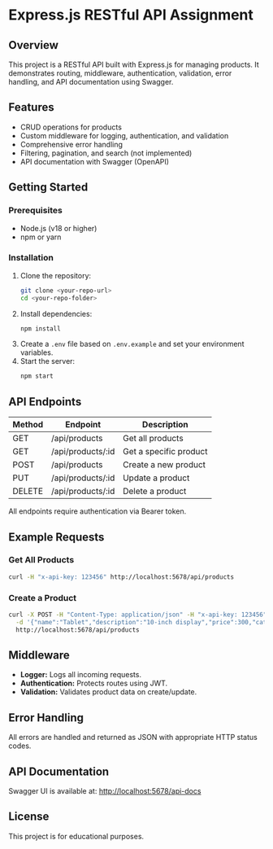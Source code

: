 # Express.js RESTful API Assignment

## Overview
This project is a RESTful API built with Express.js for managing products. It demonstrates routing, middleware, authentication, validation, error handling, and API documentation using Swagger.

## Features
- CRUD operations for products
- Custom middleware for logging, authentication, and validation
- Comprehensive error handling
- Filtering, pagination, and search (not implemented)
- API documentation with Swagger (OpenAPI)

## Getting Started

### Prerequisites
- Node.js (v18 or higher)
- npm or yarn

### Installation
1. Clone the repository:
   ```sh
   git clone <your-repo-url>
   cd <your-repo-folder>
   ```
2. Install dependencies:
   ```sh
   npm install
   ```
3. Create a `.env` file based on `.env.example` and set your environment variables.
4. Start the server:
   ```sh
   npm start
   ```

## API Endpoints

| Method | Endpoint             | Description              |
|--------|----------------------|--------------------------|
| GET    | /api/products        | Get all products         |
| GET    | /api/products/:id    | Get a specific product   |
| POST   | /api/products        | Create a new product     |
| PUT    | /api/products/:id    | Update a product         |
| DELETE | /api/products/:id    | Delete a product         |

All endpoints require authentication via Bearer token.

## Example Requests

### Get All Products
```sh
curl -H "x-api-key: 123456" http://localhost:5678/api/products
```

### Create a Product
```sh
curl -X POST -H "Content-Type: application/json" -H "x-api-key: 123456" \
  -d '{"name":"Tablet","description":"10-inch display","price":300,"category":"electronics","inStock":true}' \
  http://localhost:5678/api/products
```

## Middleware
- **Logger:** Logs all incoming requests.
- **Authentication:** Protects routes using JWT.
- **Validation:** Validates product data on create/update.

## Error Handling
All errors are handled and returned as JSON with appropriate HTTP status codes.

## API Documentation
Swagger UI is available at: [http://localhost:5678/api-docs](http://localhost:5678/api-docs)

## License
This project is for educational purposes.
